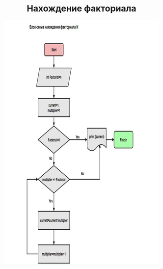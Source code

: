 <center>

# Нахождение факториала

<center>

<img src="Блок-схема нахождения факториала N.jpg" height=800 width="800"/>


